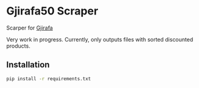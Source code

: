 # Gjirafa50 Scraper
Scarper for [Gjirafa](https://gjirafa50.mk/)

Very work in progress. Currently, only outputs files with sorted discounted products.

## Installation
```sh
pip install -r requirements.txt
```
